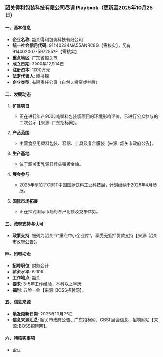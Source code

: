 ### 韶关得利包装科技有限公司尽调 Playbook（更新至2025年10月25日）

#### 一、基本信息
- **企业名称**: 韶关得利包装科技有限公司
- **统一社会信用代码**: 91440224MA55ANRC8G【需核实】，另有 91440200725972552F【需核实】
- **重点地区**: 广东省韶关市
- **成立日期**: 2000年12月14日
- **注册资本**: 1000万元
- **法定代表人**: 赖书锦
- **企业类型**: 有限责任公司（自然人投资或控股）

#### 二、发展动态
1. **扩建项目**
   - 正在进行年产9000吨塑料包装袋项目的环境影响评价，已进行公众参与的二次公示【来源: 广东招标网】。

2. **产品范围**
   - 主营食品用塑料包装、容器、工具及复合膜袋【来源: 韶关市政府公告】。

3. **生产基地**
   - 位于韶关市乳源县桂头镇黄金岭。

4. **展会参与**
   - 2025年参加了CBST中国国际饮料工业科技展，计划继续于2026年4月参展。

5. **国际市场拓展**
   - 正在探讨国际市场的客户份额及竞争优势。

#### 三、政府支持与认可
- **政策支持**: 被列为韶关市“重点中小企业库”，享受无抵押贷款支持【来源: 韶关市政府公告】。

#### 四、招聘动态
- **招聘职位**: 财务会计
- **薪资水平**: 6-10K
- **工作地点**: 韶关
- **要求**: 3-5年工作经验，本科以上学历
- **福利**: 五险一金【来源: BOSS招聘网】。

#### 五、信息来源
- **最近更新日期**: 2025年10月25日
- **信息来源汇总**: 韶关市政府公告、广东招标网、CBST展会信息、招聘网站【来源: BOSS招聘网】。

#### 六、待核实事项
- 企业